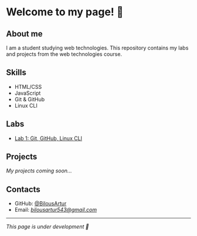 # Welcome to my page! 👋

## About me
I am a student studying web technologies. This repository contains my labs and projects from the web technologies course.

## Skills
- HTML/CSS
- JavaScript
- Git & GitHub
- Linux CLI

## Labs
- [Lab 1: Git, GitHub, Linux CLI](labs/lab-1)

## Projects
*My projects coming soon...*

## Contacts
- GitHub: [@BilousArtur](https://github.com/BilousArtur)
- Email: *bilousartur543@gmail.com*

---

*This page is under development 🚀*
